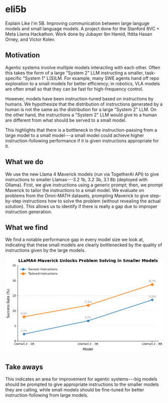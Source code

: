 # eli5b
Explain Like I'm 5B. Improving communication between large languge models and small language models. A project done for the Stanford 8VC + Meta Llama Hackathon. Work done by Jubayer Ibn Hamid, Ifdita Hasan Orney, and Victor Kolev.

## Motivation
Agentic systems involve multiple models interacting with each other. Often this takes the form of a large "System 2" LLM instructing a smaller, task-specific "System 1" L(S)LM. For example, many SWE agents hand off repo exploration to a small models for better efficiency; in robotics, VLA models are often small so that they can be fast for high-frequency control. 

However, models have been instruction-tuned based on instructions by humans. We hypothesize that the distribution of instructions generated by a human is not the same as the distribution for a large "System 2" LLM. On the other hand, the instructions a "System 2" LLM would give to a human are different from what should be served to a small model. 

This highlights that there is a bottleneck in the instruction-passing from a large model to a small model---a small model could achieve higher instruction-following performance if it is given instructions appropriate for it. 

## What we do
We use the new Llama 4 Maverick models (run via TogetherAI API) to give instructions to smaller Llamas---3.2 1b, 3.2 3b, 3.1 8b (deployed with Ollama). First, we give instructions using a generic prompt; then, we prompt Maverick to tailor the instructions to a small model. We evaluate on problems from the Omni-MATH datasets, prompting Maverick to give step-by-step instructions how to solve the problem (without revealing the actual solution). This allows us to identify if there is really a gap due to improper instruction generation.

## What we find
We find a notable performance gap in every model size we look at, indicating that these small models are clearly bottlenecked by the quality of instructions given by the large models.

![Figure 1](plot.png)


## Take aways
This indicates an area for improvement for agentic systems---big models should be prompted to give appropriate instructions to the smaller models they are calling, while small models should be fine-tuned for better instruction-following from large models. 


